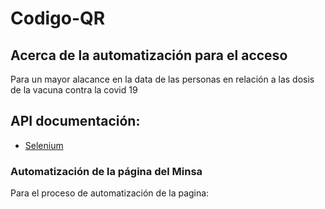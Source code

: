 # Codigo-QR
## Acerca de la automatización para el acceso
Para un mayor alacance en la data de las personas en relación a las dosis de la vacuna contra la covid 19
## API documentación:
* [Selenium](https://github.com/SeleniumHQ/selenium)
<h3>Automatización de la página del Minsa</h3>
<p>Para el proceso de automatización de la pagina:</p>
